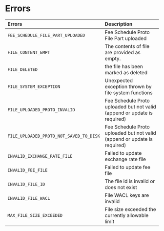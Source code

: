 # Errors

| Errors | Description |
| :--- | :--- |
| `FEE_SCHEDULE_FILE_PART_UPLOADED` | Fee Schedule Proto File Part uploaded |
| `FILE_CONTENT_EMPT` | The contents of file are provided as empty. |
| `FILE_DELETED` | the file has been marked as deleted |
| `FILE_SYSTEM_EXCEPTION` | Unexpected exception thrown by file system functions |
| `FILE_UPLOADED_PROTO_INVALID` | Fee Schedule Proto uploaded but not valid \(append or update is required\) |
| `FILE_UPLOADED_PROTO_NOT_SAVED_TO_DISK` | Fee Schedule Proto uploaded but not valid \(append or update is required\) |
| `INVALID_EXCHANGE_RATE_FILE` | Failed to update exchange rate file |
| `INVALID_FEE_FILE` | Failed to update fee file |
| `INVALID_FILE_ID` | The file id is invalid or does not exist |
| `INVALID_FILE_WACL` | File WACL keys are invalid |
| `MAX_FILE_SIZE_EXCEEDED` | File size exceeded the currently allowable limit |




